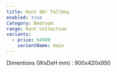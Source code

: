 ```yaml
---
title: Hunt 6Dr Tallboy
enabled: true
Category: Bedroom
range: Hunt Collection
variants:
  - price: 64900
    varientName: main
---
```

Dimentions (WxDxH mm) : 900x420x950
